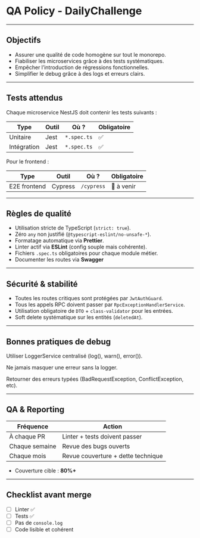 # QA Policy - DailyChallenge

---

## Objectifs

- Assurer une qualité de code homogène sur tout le monorepo.
- Fiabiliser les microservices grâce à des tests systématiques.
- Empêcher l’introduction de régressions fonctionnelles.
- Simplifier le debug grâce à des logs et erreurs clairs.

---

## Tests attendus

Chaque microservice NestJS doit contenir les tests suivants :

| Type         | Outil   | Où ?         | Obligatoire |
|--------------|---------|--------------|-------------|
| Unitaire     | Jest    | `*.spec.ts`  | ✅           |
| Intégration  | Jest    | `*.spec.ts`  | ✅           |

Pour le frontend :

| Type         | Outil   | Où ?         | Obligatoire |
|--------------|---------|--------------|-------------|
| E2E frontend | Cypress | `/cypress`   | 🚧 à venir   |

---

## Règles de qualité

- Utilisation stricte de TypeScript (`strict: true`).
- Zéro `any` non justifié (`@typescript-eslint/no-unsafe-*`).
- Formatage automatique via **Prettier**.
- Linter actif via **ESLint** (config souple mais cohérente).
- Fichiers `.spec.ts` obligatoires pour chaque module métier.
- Documenter les routes via **Swagger**

---

## Sécurité & stabilité

- Toutes les routes critiques sont protégées par `JwtAuthGuard`.
- Tous les appels RPC doivent passer par `RpcExceptionHandlerService`.
- Utilisation obligatoire de `DTO` + `class-validator` pour les entrées.
- Soft delete systématique sur les entités (`deletedAt`).

---

## Bonnes pratiques de debug

Utiliser LoggerService centralisé (log(), warn(), error()).

Ne jamais masquer une erreur sans la logger.

Retourner des erreurs typées (BadRequestException, ConflictException, etc).

---

## QA & Reporting

| Fréquence      | Action                              |
|----------------|-------------------------------------|
| À chaque PR    | Linter + tests doivent passer       |
| Chaque semaine | Revue des bugs ouverts              |
| Chaque mois    | Revue couverture + dette technique  |

- Couverture cible : **80%+**

---

## Checklist avant merge

- [ ] Linter ✅
- [ ] Tests ✅
- [ ] Pas de `console.log`
- [ ] Code lisible et cohérent
